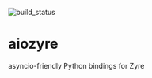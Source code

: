![build_status](https://travis-ci.org/elijahr/aiozyre.svg?branch=master)

# aiozyre
asyncio-friendly Python bindings for Zyre
